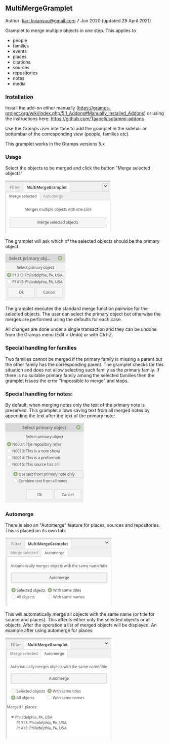 MultiMergeGramplet
------------------
Author: kari.kujansuu@gmail.com
7 Jun 2020 (updated 29 April 2021)

Gramplet to merge multiple objects in one step. This applies to

- people
- families
- events
- places
- citations
- sources
- repositories
- notes
- media

### Installation

Install the add-on either manually (https://gramps-project.org/wiki/index.php/5.1_Addons#Manually_installed_Addons) or using the instructions here: https://github.com/Taapeli/isotammi-addons

Use the Gramps user interface to add the gramplet in the sidebar or bottombar of the corresponding view (people, families etc). 

This gramplet works in the Gramps versions 5.x

### Usage

Select the objects to be merged and click the button "Merge selected objects". 

![UI](MultiMerge.png)

The gramplet will ask which of the selected objects should be the primary object.

![Select primary object](SelectPrimary.png)

The gramplet executes the standard merge function pairwise for the selected objects. The user can select the primary object but otherwise the merges are performed using the defaults for each case.

All changes are done under a single transaction and they can be undone from the Gramps menu (Edit > Undo) or with Ctrl-Z.

### Special handling for families 

Two families cannot be merged if the primary family is missing a parent but the other family has the corresponding parent. The gramplet checks for this situation and does not allow selecting such family as the primary family. If there is no suitable primary family among the selected families then the gramplet issues the error "Impossible to merge" and stops.

### Special handling for notes:

By default, when merging notes only the text of the primary note is preserved. This gramplet allows saving text from all merged notes by appending the text after the text of the primary note:

![Select primary object](SelectPrimary2.png)


### Automerge

There is also an "Automerge" feature for places, sources and repositories. This is placed on its own tab:

![Automerge](Automerge.png)

This will automatically merge all objects with the same name (or title for source and places). This affects either only the selected objects or all objects. After the operation a list of merged objects will be displayed. An example after using automerge for places:

![Automerge results](Automerge2.png)



